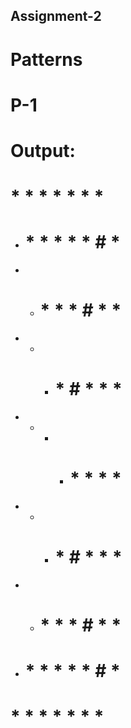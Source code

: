  ## Assignment-2
 # Patterns
 # P-1
 
 # Output:
 
 # * * * * * * * # 
 * # * * * * * # * 
 * * # * * * # * * 
 * * * # * # * * * 
 * * * * # * * * * 
 * * * # * # * * * 
 * * # * * * # * * 
 * # * * * * * # * 
 # * * * * * * * # 